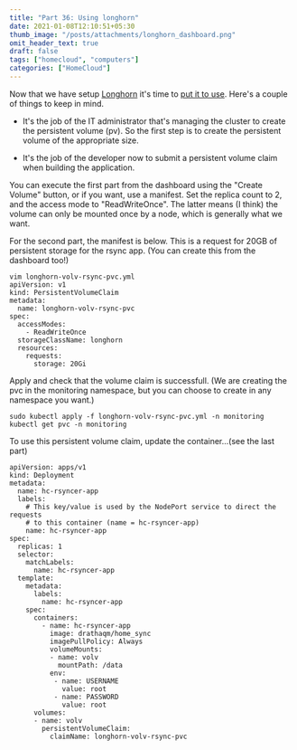 ```yaml
---
title: "Part 36: Using longhorn"
date: 2021-01-08T12:10:51+05:30
thumb_image: "/posts/attachments/longhorn_dashboard.png"
omit_header_text: true
draft: false
tags: ["homecloud", "computers"]
categories: ["HomeCloud"]
---
```


Now that we have setup [Longhorn](/posts/pi/35_longhorn_storage/) it's time to [put it to use](https://longhorn.io/docs/0.8.1/volumes-and-nodes/create-volumes/). Here's a couple of things to keep in mind.

- It's the job of the IT administrator that's managing the cluster to create the persistent volume (pv). So the first step is to create the persistent volume of the appropriate size. 

- It's the job of the developer now to submit a persistent volume claim when building the application.

You can execute the first part from the dashboard using the "Create Volume" button, or if you want, use a manifest. Set the replica count to 2, and the access mode to "ReadWriteOnce". The latter means (I think) the volume can only be mounted once by a node, which is generally what we want.

For the second part, the manifest is below. This is a request for 20GB of persistent storage for the rsync app. (You can create this from the dashboard too!)

```
vim longhorn-volv-rsync-pvc.yml
apiVersion: v1
kind: PersistentVolumeClaim
metadata:
  name: longhorn-volv-rsync-pvc
spec:
  accessModes:
    - ReadWriteOnce
  storageClassName: longhorn
  resources:
    requests:
      storage: 20Gi
```

Apply and check that the volume claim is successfull. (We are creating the pvc in the monitoring namespace, but you can choose to create in any namespace you want.)

```
sudo kubectl apply -f longhorn-volv-rsync-pvc.yml -n monitoring
kubectl get pvc -n monitoring
```


To use this persistent volume claim, update the container...(see the last part)

```
apiVersion: apps/v1
kind: Deployment
metadata:
  name: hc-rsyncer-app
  labels:
    # This key/value is used by the NodePort service to direct the requests
    # to this container (name = hc-rsyncer-app)
    name: hc-rsyncer-app
spec:
  replicas: 1
  selector:
    matchLabels:
      name: hc-rsyncer-app
  template:
    metadata:
      labels:
        name: hc-rsyncer-app
    spec:
      containers:
        - name: hc-rsyncer-app
          image: drathaqm/home_sync
          imagePullPolicy: Always
          volumeMounts:
          - name: volv
            mountPath: /data
          env:
           - name: USERNAME
             value: root
           - name: PASSWORD
             value: root
      volumes:
      - name: volv
        persistentVolumeClaim:
          claimName: longhorn-volv-rsync-pvc
```

